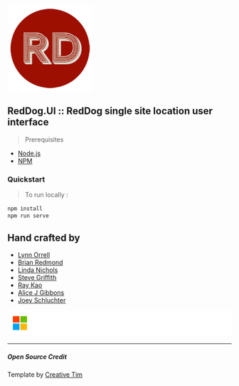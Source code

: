 ![Red Dog :: Bodega](./public/img/android-chrome-192x192.png)
## RedDog.UI :: RedDog single site location user interface

> Prerequisites

- [Node.js](https://nodejs.org/)
- [NPM](https://npm.org) 


### Quickstart

> To run locally :
```shell
npm install
npm run serve
```


## Hand crafted by
- [Lynn Orrell](https://github.com/lynn-orrell)
- [Brian Redmond](https://github.com/chzbrgr71)
- [Linda Nichols](https://github.com/lynnaloo)
- [Steve Griffith](https://github.com/swgriffith)
- [Ray Kao](https://github.com/raykao)
- [Alice J Gibbons](https://github.com/alicejgibbons)
- [Joey Schluchter](https://github.com/jschluchter)


![Cloud Native GBB](./public/img/cngbb-wide-wt.png)

---
##### Open Source Credit
Template by [Creative Tim](https://www.creative-tim.com/product/vue-black-dashboard)